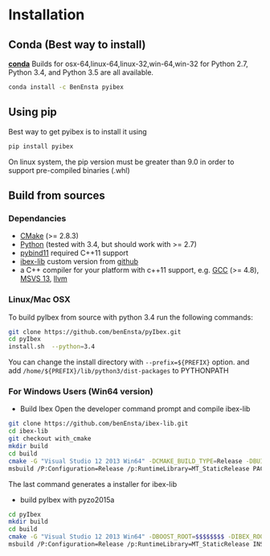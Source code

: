 # Installation

## Conda (Best way to install)

 **[conda](http://conda.pydata.org/docs/)**
Builds for osx-64,linux-64,linux-32,win-64,win-32 for Python 2.7, Python 3.4, and Python 3.5 are all available.

``` bash
conda install -c BenEnsta pyibex
```

## Using pip
Best way to get pyibex is to install it using
``` python
pip install pyibex
```
On linux system, the pip version must be greater than 9.0 in order to support
pre-compiled binaries (.whl)

<!-- ## Using apt-get (Ubuntu 16.04 / 14.04)
```bash
sudo add-apt-repository ppa:ben-ensta/pyibex
sudo apt-get update
sudo apt install python3-pyibex
``` -->

## Build from sources

### Dependancies
+ [CMake](http://www.cmake.org "CMake project page") (>= 2.8.3)
+ [Python](http://www.python.org "Python home page") (tested with 3.4, but should work with >= 2.7)
+ [pybind11](https://github.com/wjakob/pybind11) required C++11 support
+ [ibex-lib](http://www.ibex-lib.org/) custom version from [github](https://github.com/benEnsta/ibex-lib/tree/pyIbex_version_3)
+ a C++ compiler for your platform with c++11 support, e.g. [GCC](http://gcc.gnu.org "GCC home") (>= 4.8), [MSVS 13](https://www.visualstudio.com "Visual Studio 2014"), [llvm](http://llvm.org "llvm")


### Linux/Mac OSX


To build pyIbex from source with python 3.4 run the following commands:

```bash
git clone https://github.com/benEnsta/pyIbex.git
cd pyIbex
install.sh  --python=3.4
```
You can change the install directory with `--prefix=${PREFIX}` option.
and add `/home/${PREFIX}/lib/python3/dist-packages` to PYTHONPATH



### For Windows Users (Win64 version)

+ Build Ibex
  Open the developer command prompt and compile ibex-lib
```bash
git clone https://github.com/benEnsta/ibex-lib.git
cd ibex-lib
git checkout with_cmake
mkdir build
cd build
cmake -G "Visual Studio 12 2013 Win64" -DCMAKE_BUILD_TYPE=Release -DBUILD_TESTS=OFF ../
msbuild /P:Configuration=Release /p:RuntimeLibrary=MT_StaticRelease PACKAGE.vcxproj
```
The last command generates a installer for ibex-lib

+ build pyIbex with pyzo2015a
```bash
cd pyIbex
mkdir build
cd build
cmake -G "Visual Studio 12 2013 Win64" -DBOOST_ROOT=$$$$$$$$ -DIBEX_ROOT=$$$$$$$$ -DPYTHON_EXECUTABLE=$$$$$$$$ ../
msbuild /P:Configuration=Release /p:RuntimeLibrary=MT_StaticRelease INSTALL.vcxproj
```
